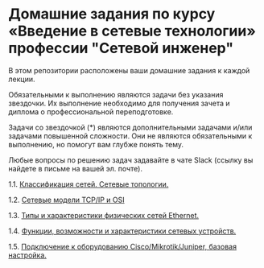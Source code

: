# Домашние задания по курсу «Введение в сетевые технологии» профессии "Сетевой инженер"

В этом репозитории расположены ваши домашние задания к каждой лекции. 

Обязательными к выполнению являются задачи без указания звездочки. Их выполнение необходимо для получения зачета и диплома о профессиональной переподготовке.

Задачи со звездочкой (*) являются дополнительными задачами и/или задачами повышенной сложности. Они не являются обязательными к выполнению, но помогут вам глубже понять тему.

Любые вопросы по решению задач задавайте в чате Slack (ссылку вы найдете в письме на вашей эл. почте).



1.1. [Классификация сетей. Сетевые топологии.]()

1.2. [Сетевые модели TCP/IP и OSI]()

1.3. [Типы и характеристики физических сетей Ethernet.](https://github.com/netology-code/bntw-homeworks/blob/main/1-03.md)

1.4. [Функции, возможности и характеристики сетевых устройств.]()

1.5. [Подключение к оборудованию Cisco/Mikrotik/Juniper, базовая настройка. ]()
